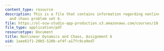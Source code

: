```yaml
---
content_type: resource
description: This is a file that contains information regarding nonlinear dynamics
  and chaos problem set 6.
file: https://ol-ocw-studio-app-production.s3.amazonaws.com/courses/18-385j-nonlinear-dynamics-and-chaos-fall-2014/1aee61f120b5520baf4fa17fc9ca9ed7_MIT18_385JF14_Pset6.pdf
file_type: application/pdf
resourcetype: Document
title: Nonlinear Dynamics and Chaos, Assignment 6
uid: 1aee61f1-20b5-520b-af4f-a17fc9ca9ed7
---
```


